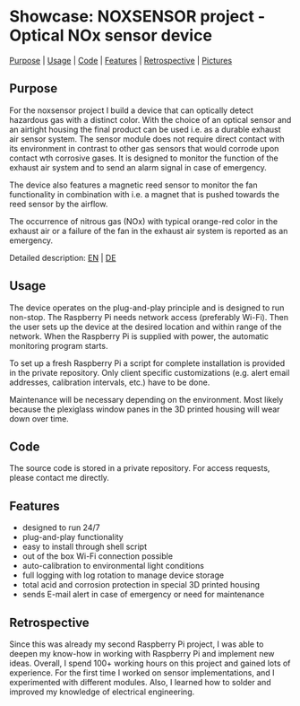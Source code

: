 # Showcase: NOXSENSOR project - Optical NOx sensor device 
[Purpose](#Purpose) |
[Usage](#Usage) |
[Code](#Code) |
[Features](#Features) |
[Retrospective](#Retrospective) |
[Pictures](/Pictures/picture_series.pdf) 


## Purpose
For the noxsensor project I build a device that can optically detect hazardous gas with a distinct color. 
With the choice of an optical sensor and an airtight housing the final product can be used i.e. as a durable exhaust air sensor system.
The sensor module does not require direct contact with its environment in contrast to other gas sensors that would corrode upon contact wth corrosive gases. 
It is designed to monitor the function of the exhaust air system and to send an alarm signal in case of emergency.

The device also features a magnetic reed sensor to monitor the fan functionality in combination with i.e. a magnet that is pushed towards the reed sensor by the airflow.

The occurrence of nitrous gas (NOx) with typical orange-red color in the exhaust air or a failure of the fan in the exhaust air system is reported as an emergency. 

Detailed description: [EN](/Descriptions/EN_Description.pdf) | [DE](/Descriptions/DE_Funktionsweise.pdf)

## Usage
The device operates on the plug-and-play principle and is designed to run non-stop. 
The Raspberry Pi needs network access (preferably Wi-Fi).
Then the user sets up the device at the desired location and within range of the network.
When the Raspberry Pi is supplied with power, the automatic monitoring program starts. 

To set up a fresh Raspberry Pi a script for complete installation is provided in the private repository. 
Only client specific customizations (e.g. alert email addresses, calibration intervals, etc.) have to be done.

Maintenance will be necessary depending on the environment. Most likely because the plexiglass window panes in the 3D printed housing will wear down over time.


## Code
The source code is stored in a private repository. For access requests, please contact me directly. 

## Features
- designed to run 24/7
- plug-and-play functionality
- easy to install through shell script
- out of the box Wi-Fi connection possible
- auto-calibration to environmental light conditions
- full logging with log rotation to manage device storage
- total acid and corrosion protection in special 3D printed housing
- sends E-mail alert in case of emergency or need for maintenance

## Retrospective
Since this was already my second Raspberry Pi project, I was able to deepen my know-how in working with Raspberry Pi and implement new ideas. 
Overall, I spend 100+ working hours on this project and gained lots of experience. 
For the first time I worked on sensor implementations, and I experimented with different modules. 
Also, I learned how to solder and improved my knowledge of electrical engineering. 
